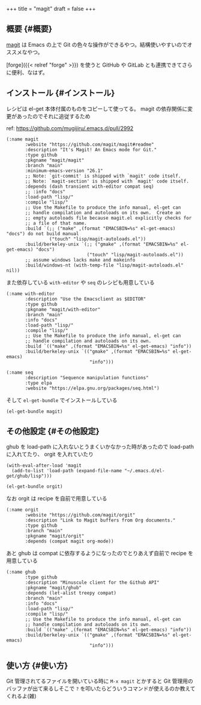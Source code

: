 +++
title = "magit"
draft = false
+++

## 概要 {#概要}

[magit](https://github.com/magit/magit) は Emacs の上で Git の色々な操作ができるやつ。結構使いやすいのでオススメなやつ。

[forge]({{< relref "forge" >}}) を使うと GitHub や GitLab とも連携できてさらに便利、なはず。


## インストール {#インストール}

レシピは el-get 本体付属のものをコピーして使ってる。
magit の依存関係に変更があったのでそれに追従するため

ref: <https://github.com/mugijiru/.emacs.d/pull/2992>

```emacs-lisp
(:name magit
       :website "https://github.com/magit/magit#readme"
       :description "It's Magit! An Emacs mode for Git."
       :type github
       :pkgname "magit/magit"
       :branch "main"
       :minimum-emacs-version "26.1"
       ;; Note: `git-commit' is shipped with `magit' code itself.
       ;; Note: `magit-section' is shipped with `magit' code itself.
       :depends (dash transient with-editor compat seq)
       ;; :info "docs"
       :load-path "lisp/"
       :compile "lisp/"
       ;; Use the Makefile to produce the info manual, el-get can
       ;; handle compilation and autoloads on its own.  Create an
       ;; empty autoloads file because magit.el explicitly checks for
       ;; a file of that name.
       :build `(;; ("make" ,(format "EMACSBIN=%s" el-get-emacs) "docs") do not build manual
                ("touch" "lisp/magit-autoloads.el"))
       :build/berkeley-unix `(;; ("gmake" ,(format "EMACSBIN=%s" el-get-emacs) "docs")
                              ("touch" "lisp/magit-autoloads.el"))
       ;; assume windows lacks make and makeinfo
       :build/windows-nt (with-temp-file "lisp/magit-autoloads.el" nil))
```

また依存している `with-editor` や `seq` のレシピも用意している

```emacs-lisp
(:name with-editor
       :description "Use the Emacsclient as $EDITOR"
       :type github
       :pkgname "magit/with-editor"
       :branch "main"
       :info "docs"
       :load-path "lisp/"
       :compile "lisp/"
       ;; Use the Makefile to produce the info manual, el-get can
       ;; handle compilation and autoloads on its own.
       :build `(("make" ,(format "EMACSBIN=%s" el-get-emacs) "info"))
       :build/berkeley-unix `(("gmake" ,(format "EMACSBIN=%s" el-get-emacs)
                               "info")))
```

```emacs-lisp
(:name seq
       :description "Sequence manipulation functions"
       :type elpa
       :website "https://elpa.gnu.org/packages/seq.html")
```

そして `el-get-bundle` でインストールしている

```emacs-lisp
(el-get-bundle magit)
```


## その他設定 {#その他設定}

ghub を load-path に入れないとうまくいかなかった時があったので load-path に入れてたり、
orgit を入れていたり

```emacs-lisp
(with-eval-after-load 'magit
  (add-to-list 'load-path (expand-file-name "~/.emacs.d/el-get/ghub/lisp")))

(el-get-bundle orgit)
```

なお orgit は recipe を自前で用意している

```emacs-lisp
(:name orgit
       :website "https://github.com/magit/orgit"
       :description "Link to Magit buffers from Org documents."
       :type github
       :branch "main"
       :pkgname "magit/orgit"
       :depends (compat magit org-mode))
```

あと ghub は compat に依存するようになったのでとりあえず自前で recipe を用意している

```emacs-lisp
(:name ghub
       :type github
       :description "Minuscule client for the Github API"
       :pkgname "magit/ghub"
       :depends (let-alist treepy compat)
       :branch "main"
       :info "docs"
       :load-path "lisp/"
       :compile "lisp/"
       ;; Use the Makefile to produce the info manual, el-get can
       ;; handle compilation and autoloads on its own.
       :build `(("make" ,(format "EMACSBIN=%s" el-get-emacs) "info"))
       :build/berkeley-unix `(("gmake" ,(format "EMACSBIN=%s" el-get-emacs)
                               "info")))
```


## 使い方 {#使い方}

Git 管理されてるファイルを開いている時に
`M-x magit` とかすると Git 管理用のバッファが出て来るしそこで `?` を叩いたらどういうコマンドが使えるのか教えてくれるよ(雑)
